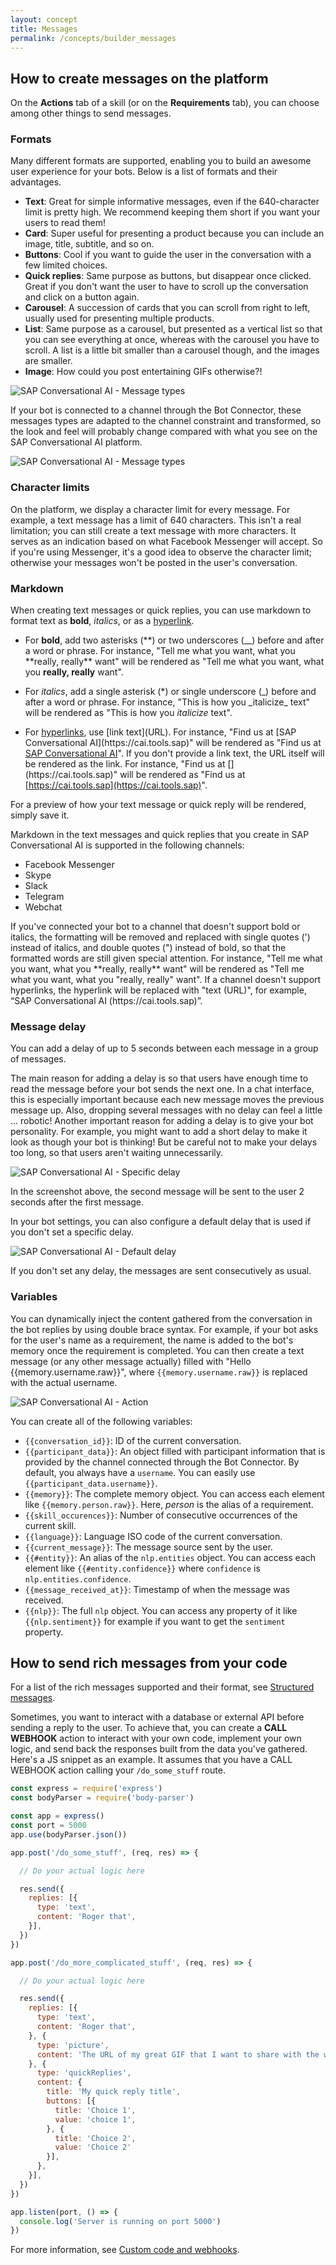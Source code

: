 ```yaml
---
layout: concept
title: Messages
permalink: /concepts/builder_messages
---
```


## How to create messages on the platform

On the **Actions** tab of a skill (or on the **Requirements** tab), you can choose among other things to send messages.

### Formats
Many different formats are supported, enabling you to build an awesome user experience for your bots. Below is a list of formats and their advantages.

- **Text**: Great for simple informative messages, even if the 640-character limit is pretty high. We recommend keeping them short if you want your users to read them!
- **Card**: Super useful for presenting a product because you can include an image, title, subtitle, and so on.
- **Buttons**: Cool if you want to guide the user in the conversation with a few limited choices.
- **Quick replies**: Same purpose as buttons, but disappear once clicked. Great if you don't want the user to have to scroll up the conversation and click on a button again.
- **Carousel**: A succession of cards that you can scroll from right to left, usually used for presenting multiple products.
- **List**: Same purpose as a carousel, but presented as a vertical list so that you can see everything at once, whereas with the carousel you have to scroll. A list is a little bit smaller than a carousel though, and the images are smaller.
- **Image**: How could you post entertaining GIFs otherwise?!

![SAP Conversational AI - Message types](https://cdn.cai.tools.sap/man/recast-ai-type-of-messages.png)

If your bot is connected to a channel through the Bot Connector, these messages types are adapted to the channel constraint and transformed, so the look and feel will probably change compared with what you see on the SAP Conversational AI platform.

![SAP Conversational AI - Message types](https://cdn.cai.tools.sap/man/bot-builder/test-card-recast-ai.png)

### Character limits

On the platform, we display a character limit for every message. For example, a text message has a limit of 640 characters. This isn't a real limitation; you can still create a text message with more characters. It serves as an indication based on what Facebook Messenger will accept. So if you're using Messenger, it's a good idea to observe the character limit; otherwise your messages won't be posted in the user's conversation.

### Markdown

When creating text messages or quick replies, you can use markdown to format text as **bold**, _italics_, or as a [hyperlink](https://cai.tools.sap). 

- For **bold**, add two asterisks (\*\*) or two underscores (\_\_) before and after a word or phrase. For instance, "Tell me what you want, what you \*\*really, really\*\* want" will be rendered as "Tell me what you want, what you **really, really** want".

- For _italics_, add a single asterisk (\*) or single underscore (\_) before and after a word or phrase. For instance, "This is how you \_italicize\_ text" will be rendered as "This is how you _italicize_ text". 

- For [hyperlinks](https://cai.tools.sap), use \[link text](URL)\. For instance, "Find us at \[SAP Conversational AI](https[]()://cai.tools.sap)" will be rendered as "Find us at [SAP Conversational AI](https://cai.tools.sap)". If you don't provide a link text, the URL itself will be rendered as the link. For instance, "Find us at \[](https[]()://cai.tools.sap)" will be rendered as "Find us at [https://cai.tools.sap](https://cai.tools.sap)".

For a preview of how your text message or quick reply will be rendered, simply save it.

Markdown in the text messages and quick replies that you create in SAP Conversational AI is supported in the following channels:

- Facebook Messenger
- Skype
- Slack
- Telegram
- Webchat
 
If you've connected your bot to a channel that doesn't support bold or italics, the formatting will be removed and replaced with single quotes (') instead of italics, and double quotes (") instead of bold, so that the formatted words are still given special attention. For instance, "Tell me what you want, what you \*\*really, really\*\* want" will be rendered as "Tell me what you want, what you "really, really" want". If a channel doesn't support hyperlinks, the hyperlink will be replaced with "text (URL)", for example, “SAP Conversational AI (https[]()://cai.tools.sap)”.

### Message delay

You can add a delay of up to 5 seconds between each message in a group of messages.

The main reason for adding a delay is so that users have enough time to read the message before your bot sends the next one. In a chat interface, this is especially important because each new message moves the previous message up. Also, dropping several messages with no delay can feel a little ... robotic! Another important reason for adding a delay is to give your bot personality. For example, you might want to add a short delay to make it look as though your bot is thinking! But be careful not to make your delays too long, so that users aren't waiting unnecessarily.

![SAP Conversational AI - Specific delay](https://cdn.cai.tools.sap/man/recast-ai-specific-delay.png)

In the screenshot above, the second message will be sent to the user 2 seconds after the first message.

In your bot settings, you can also configure a default delay that is used if you don't set a specific delay.

![SAP Conversational AI - Default delay](https://cdn.cai.tools.sap/man/recast-ai-default-delay.png)

If you don't set any delay, the messages are sent consecutively as usual.

### Variables

You can dynamically inject the content gathered from the conversation in the bot replies by using double brace syntax. For example, if your bot asks for the user's name as a requirement, the name is added to the bot's memory once the requirement is completed. You can then create a text message (or any other message actually) filled with "Hello {{memory.username.raw}}", where `{{memory.username.raw}}` is replaced with the actual username.

![SAP Conversational AI - Action](https://cdn.cai.tools.sap/man/recast-ai-action-2.png)

You can create all of the following variables:

* `{{conversation_id}}`: ID of the current conversation.
* `{{participant_data}}`: An object filled with participant information that is provided by the channel connected through the Bot Connector. By default, you always have a `username`. You can easily use `{{participant_data.username}}`.
* `{{memory}}`: The complete memory object. You can access each element like `{{memory.person.raw}}`. Here, *person* is the alias of a requirement.
* `{{skill_occurences}}`: Number of consecutive occurrences of the current skill.
* `{{language}}`: Language ISO code of the current conversation.
* `{{current_message}}`: The message source sent by the user.
* `{{#entity}}`: An alias of the `nlp.entities` object. You can access each element like `{{#entity.confidence}}` where `confidence` is `nlp.entities.confidence`.
* `{{message_received_at}}`: Timestamp of when the message was received.
* `{{nlp}}`: The full `nlp` object. You can access any property of it like `{{nlp.sentiment}}` for example if you want to get the `sentiment` property.

## How to send rich messages from your code

For a list of the rich messages supported and their format, see [Structured messages](https://cai.tools.sap/docs/concepts/structured-messages).

Sometimes, you want to interact with a database or external API before sending a reply to the user.
To achieve that, you can create a **CALL WEBHOOK** action to interact with your own code, implement your own logic, and send back the responses built from the data you've gathered. Here's a JS snippet as an example. It assumes that you have a CALL WEBHOOK action calling your `/do_some_stuff` route.

~~~ js
const express = require('express')
const bodyParser = require('body-parser')

const app = express()
const port = 5000
app.use(bodyParser.json())

app.post('/do_some_stuff', (req, res) => {

  // Do your actual logic here

  res.send({
    replies: [{
      type: 'text',
      content: 'Roger that',
    }],
  })
})

app.post('/do_more_complicated_stuff', (req, res) => {

  // Do your actual logic here

  res.send({
    replies: [{
      type: 'text',
      content: 'Roger that',
    }, {
      type: 'picture',
      content: 'The URL of my great GIF that I want to share with the world',
    }, {
      type: 'quickReplies',
      content: {
        title: 'My quick reply title',
        buttons: [{
          title: 'Choice 1',
          value: 'choice 1',
        }, {
          title: 'Choice 2',
          value: 'Choice 2'
        }],
      },
    }],
  })
})

app.listen(port, () => {
  console.log('Server is running on port 5000')
})
~~~

For more information, see [Custom code and webhooks](https://cai.tools.sap/docs/concepts/code-and-webhook).
